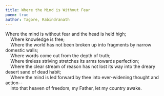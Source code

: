 ```yaml
---
title: Where the Mind is Without Fear
poem: true
author: Tagore, Rabindranath
---
```

Where the mind is without fear and the head is held high;  
&nbsp;&nbsp;&nbsp; Where knowledge is free;  
&nbsp;&nbsp;&nbsp; Where the world has not been broken up into fragments by narrow domestic walls;  
&nbsp;&nbsp;&nbsp; Where words come out from the depth of truth;  
&nbsp;&nbsp;&nbsp; Where tireless striving stretches its arms towards perfection;  
&nbsp;&nbsp;&nbsp; Where the clear stream of reason has not lost its way into the dreary desert sand of dead habit;  
&nbsp;&nbsp;&nbsp; Where the mind is led forward by thee into ever-widening thought and action--  
&nbsp;&nbsp;&nbsp; Into that heaven of freedom, my Father, let my country awake.<br />

